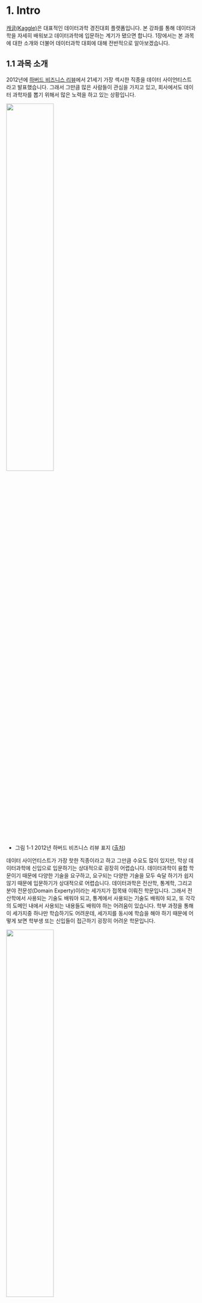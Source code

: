 # 1. Intro
[캐글(Kaggle)](https://www.kaggle.com/)은 대표적인 데이터과학 경진대회 플랫폼입니다. 본 강좌를 통해 데이터과학을 자세히 배워보고 데이터과학에 입문하는 계기가 됐으면 합니다. 1장에서는 본 과목에 대한 소개와 더불어 데이터과학 대회에 대해 전반적으로 알아보겠습니다. 

## 1.1 과목 소개
2012년에 [하버드 비즈니스 리뷰](https://hbr.org/2012/10/data-scientist-the-sexiest-job-of-the-21st-century)에서 21세기 가장 섹시한 직종을 데이터 사이언티스트라고 발표했습니다. 그래서 그만큼 많은 사람들이 관심을 가지고 있고, 회사에서도 데이터 과학자를 뽑기 위해서 많은 노력을 하고 있는 상황입니다.

<img src="https://github.com/kaggler-tv/dku-kaggle-class/blob/master/course-website/imgs/ch01-img01.JPG?raw=true" width="50%" height="50%" />

- 그림 1-1 2012년 하버드 비즈니스 리뷰 표지 ([출처](https://docs.google.com/presentation/d/1JY3LBjrSNqaQqJTe1FkR0Q7s_4viji7z11CepfLWFNw/edit))

데이터 사이언티스트가 가장 핫한 직종이라고 하고 그만큼 수요도 많이 있지만, 막상 데이터과학에 신입으로 입문하기는 상대적으로 굉장히 어렵습니다. 데이터과학이 융합 학문이기 때문에 다양한 기술을 요구하고, 요구되는 다양한 기술을 모두 숙달 하기가 쉽지 않기 때문에 입문하기가 상대적으로 어렵습니다. 데이터과학은 전산학, 통계학, 그리고 분야 전문성(Domain Experty)이라는 세가지가 접목돼 이뤄진 학문입니다. 그래서 전산학에서 사용되는 기술도 배워야 되고, 통계에서 사용되는 기술도 배워야 되고, 또 각각의 도메인 내에서 사용되는 내용들도 배워야 하는 어려움이 있습니다. 학부 과정을 통해 이 세가지중 하나만 학습하기도 어려운데, 세가지를 동시에 학습을 해야 하기 때문에 어떻게 보면 학부생 또는 신입들이 접근하기 굉장히 어려운 학문입니다.  

<img src="https://github.com/kaggler-tv/dku-kaggle-class/blob/master/course-website/imgs/ch01-img02.JPG?raw=true" width="50%" height="50%" />

- 그림 1-2 데이터 사이언티스트 벤 다이어그램 ([출처](https://docs.google.com/presentation/d/1JY3LBjrSNqaQqJTe1FkR0Q7s_4viji7z11CepfLWFNw/edit))

그럼에도 불구하고 데이터과학에 관심이 있어서 접근하고자 한다면, 캐글과 같은 데이터과학 대회를 통해 접근하는것이 가장 효율적이라고 생각합니다. 그래서 본 강좌에서는 데이터과학에 필요한 각종 알고리즘과 분석 기법 그리고 소프트웨어에 대해서 학습할 예정이며, 학습한 내용을 대회에 직접 적용해 보는 시간을 갖겠습니다. 이렇게 대회에 직접 적용을 해봄으로써 데이터과학에 입문 하실 수 있는 기초를 마련해 드리고자 합니다. 

본 강좌에서는 머신러닝 알고리즘에 대한 상세한 이론적인 개념과 프로그래밍 입문 내용은 다루지 않을 예정입니다. 

## 1.2 데이터과학 대회 
1.2절에서는 데이터과학 대회 전반에 대해 소개드리도록 하겠습니다. 대회 참여를 권하는 이유, 왜 지금이 참여하기 적절한 시기인지, 데이터과학 대회 사례, 데이터과학 대회의 역사, 그리고 대회 형식에 대해 알아보겠습니다.

### 1.2.1 왜 참여하는가?
데이터과학 대회 참여를 권하는 이유는 4가지가 있습니다. 첫번째는 **재미**있기 때문입니다. 많은 분들께서 게임 또는 스포츠를 직접 하거나 관람하는 것을 좋아하실 겁니다. 게임이나 스포츠를 즐겨하는 이유는 다른 사람들과 경쟁하는게 재미있기 때문일 것입니다. 또는 해당 게임 내에서 본인의 실력이 향상되는것 자체가 즐겁기 때문일 것입니다. 그런 것과 마찬가지로 데이터과학 대회에 참여함으로써 다른 사람들과 경쟁도 하고 협동도 할 수 있으며, 동시에 본인의 실력이 향상되는 것도 경험할 수가 있습니다. 가장 매력적인 부분은 본인의 실력이 향상 됐을때 본인의 경력과 진로에 직접적인 도움이 된다는 것입니다. 게임에서 본인 실력 향상은 본인의 경력과 진로에 직접적인 도움이 되지 않을 수 있지만, 데이터과학 대회에서는 본인의 성적이 올라갈 수록 본인 경력에 직접적인 도움이 됩니다. 데이터과학 대회에 참여하면 재미도 있고 경력에 도움도 되는 1석 2조의 효과가 있어 대회 참여를 권합니다. 

두번째 이유는 **배움**을 위해서 참여를 권장드립니다. 1.1절에서 언급한 것처럼 데이터과학은 여러 학문이 융합된 학문이다 보니 배워야 할게 너무 많아 전문성을 가지기가 상당히 어렵습니다. 데이터과학 대회에 참가를 한다면 정말 다양한 데이터와 데이터과학 문제들을 직접 접하면서 배울 수 있는 아주 좋은 기회를 제공해 줍니다. 또한 어떤 데이터에는 어떤 알고리즘을 적용해야 하는 것을 학교 수업을 통해서 배우기가 쉽지 않은데, 여러 대회에 참가를 해보면 그것이 직접 몸으로 체감이 되고 다른 사용자들이 공유하는 코드를 통해서 데이터와 알고리즘의 적합성에 대해 쉽게 배울 수 있는 기회가 제공됩니다. 또한 데이터과학에서는 알고리즘만 중요한 게 아니라 데이터를 어떤식으로 처리하고 분석하고 마지막으로 알고리즘을 적용하는 전반적인 접근 방식이 중요합니다. 이러한 접근 방식에 대해서 가르쳐 줄 수 있는 환경이 그렇게 많지가 않습니다. 회사에 가도 전반적인 접근 방식은 직접 일을 하면서 배울 수 있는 것이라서 수업에서 배우기가 쉽지 않습니다. 하지만 데이터과학 대회에 참가를 하면 정말 다양한 접근 방식을 비교적 짧은 기간 내 많이 배울 수 있습니다. 그러므로 데이터과학 이라는 복잡한 학문을 배우기에 가장 적합한 환경을 제공해 주는것이 데이터과학 대회라고 볼 수 있습니다.

세번째 이유는 전 세계의 데이터 과학자들과 **교류** 할 수 있는 계기가 될 수 있기 때문에 참여를 권장드립니다. 그림 1-3에서 가장 우측에는 남미 출신으로 캐글에서 가장 좋은 성적을 거둔 [Gilberto Titericz](https://www.kaggle.com/titericz)라는 데이터 과학자이고, 우측에서 두번째는 인도 출신으로 캐글에서 가장 높은 랭크에 올라간 [Abhishek Thakur](https://www.kaggle.com/abhishek)라는 데이터 과학자이고, 마지막으로 좌측에서 두번째는 그리스 출신으로 유럽에서 가장 높은 랭크에 있는 [Marios Michailidis](https://www.kaggle.com/kazanova)라는 데이터 과학자입니다. 이처럼 전 세계에 있는 뛰어난 데이터 과학자들과 이제 친분을 쌓고 교류를 할 수 있는 기회가 될 수 있습니다. 

<img src="https://github.com/kaggler-tv/dku-kaggle-class/blob/master/course-website/imgs/ch01-img03.JPG?raw=true" width="50%" height="50%" />

- 그림 1-3 전 세계의 데이터 과학자들 ([출처](https://docs.google.com/presentation/d/1JY3LBjrSNqaQqJTe1FkR0Q7s_4viji7z11CepfLWFNw/edit))


마지막으로 대회 참여가 궁긍적으로 본인의 **경력 개발**에 큰 도움을 주기 때문에 권장드립니다. 회사에 입사를 하거나 이직을 할 시에 본인의 출신 학교 또는 과거에 다닌 직장보다, 대회에서 우승을 하거나 좋은 성적을 거둔 기록이 더 도움이 될 수 있습니다. 그렇기 때문에 나중에 데이터 과학자로 취직을 희망하시는 분들께서는 경력 개발을 위해 데이터 과학 대회에 참여 하시는 것을 적극 추천드립니다.

### 1.2.2 왜 참여하기 적절한 시기인가?
데이터과학 대회에 참여를 권하는 다른 이유 중 하나는 지금이 바로 대회에 참가하기 가장 좋은 시기이기 때문입니다. 불과 10년 전만 해도 머신러닝 백그라운드가 없는 일반인이 데이터과학 대회에 참가를 해서 데이터과학에 입문 한다는게 굉장히 어려웠습니다. 그런데 지금은 상황이 많이 달라져서 머신러닝 또는 통계학적인 백그라운드가 없다고 하더라도 데이터과학 대회를 통해 데이터 과학에 입문하기 굉장히 좋은 상황이 됐습니다. 적절한 시기가 온 것에는 6가지 이유가 있습니다. 

첫번째로 각종 다양한 **데이터셋이 많이 공개**돼 있습니다. 예를 들어 예전에는 의료 데이터 분석하는 것을 배우고 싶을 때, 의료 데이터를 구하는게 쉽지 않았습니다. 병원에 취직을 하거나 의료 회사에 취직을 해야만 의료 데이터에 접근할 수가 있었는데, 지금은 손쉽게 데이터 대회 플랫폼에 가서 검색만 하면 각종 의료 데이터에 접근할 수가 있습니다. 

<img src="https://github.com/kaggler-tv/dku-kaggle-class/blob/master/course-website/imgs/ch01-img04.JPG?raw=true" width="50%" height="50%" />

- 그림 1-4 공개된 데이터셋 ([출처](https://docs.google.com/presentation/d/1JY3LBjrSNqaQqJTe1FkR0Q7s_4viji7z11CepfLWFNw/edit))

두번째는 **최신 연구결과에 대한 정보에 누구든 접근**할 수 있기 때문입니다. 예전에는 데이터과학의 최신 내용을 배우기 위해 해당 학회에 참가를 해서 다른 과학자들이 발표하는 내용을 접해야 최신 연구들에 대해 배우고 적용할 수 있었습니다. 지금은 각종 학회에 논문을 제출하기 전에 [arxiv.org](https://arxiv.org/)라고 하는 온라인 사이트에 먼저 논문을 공개한 후 학회에 제출하는 식으로 트렌드가 바꼈습니다. 그래서 이제 최신 논문들을 온라인 인터넷 상에서 누구나 무료로 최신 논문들을 볼 수 있게 됐습니다. 그래서 데이터과학에 입문하기 굉장히 좋은 시기입니다. 

<img src="https://github.com/kaggler-tv/dku-kaggle-class/blob/master/course-website/imgs/ch01-img05.JPG?raw=true" width="50%" height="50%" />

- 그림 1-5 arxiv.org에 공개된 논문 ([출처](https://docs.google.com/presentation/d/1JY3LBjrSNqaQqJTe1FkR0Q7s_4viji7z11CepfLWFNw/edit))


세번째로는 **오픈 소스 코드**가 다 공개돼 있기 때문입니다. 예전에는 최신 연구 결과가 논문으로 나왔다 하더라도 논문에 나온 연구 결과를 직접 코드로 모두 구현했어야 했습니다. 요즘은 논문을 구현한 코드를 저자가 오픈 소스로 [Github](https://github.com/)에 공개하는게 트렌드입니다. 그래서 머신러닝 분야의 가장 최신 연구 결과들은 해당 코드를 Github에 가면 얼마든지 다운로드해서 실행해볼 수 있습니다. 연구 결과도 무료로 접근할 수 있고, 그것에 대한 코드도 무료로 다운로드 받을 수 있는 상황입니다. 

<img src="https://github.com/kaggler-tv/dku-kaggle-class/blob/master/course-website/imgs/ch01-img06.JPG?raw=true" width="50%" height="50%" />

- 그림 1-6 Github에 공개된 소스코드 ([출처](https://docs.google.com/presentation/d/1JY3LBjrSNqaQqJTe1FkR0Q7s_4viji7z11CepfLWFNw/edit))

네번째로는 **오픈 소스 소프트웨어**가 일반화됐기 때문입니다. 예전에는 데이터과학 대회에 참가하는 사람들이 자기가 사용할 알고리즘을 직접 구현해서 참가해야 했습니다. 그래서 대회에서 수상하는 사람들은 최신 알고리즘을 잘 구현할 수 있는 사람들이 였습니다. 요즘은 가장 최신 알고리즘들이 오픈 소스로 공개돼 있습니다. 그래서 Tensorflow, PyTorch, scikit-learn, xgboost, 그리고 lightgbm 이런 것들이 전부 오픈 소스 소프트웨어로 누구나 인터넷에서 다운로드 받아 자신의 컴퓨터에 설치를 할 수 있습니다. 그래서 해당 알고리즘을 데이터셋에 적용해서 누구나 괜찮은 성능의 모델을 구축해볼 수 있는 소프트웨어들이 다 공개돼 있습니다. 

<img src="https://github.com/kaggler-tv/dku-kaggle-class/blob/master/course-website/imgs/ch01-img07.JPG?raw=true" width="50%" height="50%" />

- 그림 1-7 각종 오픈소스 라이브러리 ([출처](https://docs.google.com/presentation/d/1JY3LBjrSNqaQqJTe1FkR0Q7s_4viji7z11CepfLWFNw/edit))

다섯번째로는 일반인이 접근할 수 있는 **하드웨어 가격이 굉장히 떨어졌고 성능이 좋아졌습니다**. 예전에는 슈퍼컴퓨터 또는 굉장히 성능이 좋은 서버를 가지고 있는 대학 아니면 구글, 페이스북과 같은 유수 회사에 일하는 사람들만 큰 모델들과 최신 모델들을 돌릴 수 있었습니다. 요즘은 100만원 정도, 또는 50만원에서 60만원 정도의 Nvidia GPU 그래픽 카드를 설치하면 웬만한 최신 연구 결과 성과를 내는 알고리즘 및 소프트웨어들을 직접 실행시켜볼 수 있습니다. 그래서 컴퓨터를 자신이 조립해서 유수 대기업 또는 대학 연구소와 경쟁 해보는게 가능해졌습니다.

<img src="https://github.com/kaggler-tv/dku-kaggle-class/blob/master/course-website/imgs/ch01-img08.JPG?raw=true" width="50%" height="50%" />

- 그림 1-8 저렴하면서도 성능이 좋은 하드웨어 ([출처](https://docs.google.com/presentation/d/1JY3LBjrSNqaQqJTe1FkR0Q7s_4viji7z11CepfLWFNw/edit))

마지막으로는 **클라우드 플랫폼**의 등장입니다. 클라우드 플랫폼 덕분에 100만원 정도의 컴퓨터를 조립할 예산이 없어도 대기업과 경쟁할 수 있는 시대가 왔습니다. Amazon AWS, Microsoft Azure, Google Cloud Platform과 같은 클라우드 플랫폼을 활용해 사용한 시간만큼 시간당 1만원, 2만원씩 내면서 최상의 하드웨어를 얼마든지 빌려 사용할 수 있습니다. 실제로 어떤 알고리즘 대회에서 구글과 경쟁해서 구글을 이긴 팀이 있었는데, 해당 팀은 자체 하드웨어를 쓴게 아니라 Amazon AWS에서 4만원 정도를 지불해 서버를 빌려서 구글을 경쟁에서 이겼습니다. 즉, 누구나 구글이나 페이스북 같은 대기업 또는 MIT, 스탠포드와 같은 우수 대학 연구소와 경쟁 할 수 있는 시기가 왔습니다. 그래서 꼭 대기업만 데이터과학 대회에서 좋은 성능을 내고 수상할 수 있는 시기가 아니라 일반인들도 오픈 데이터 오픈 소스 소프트웨어, 클라우드 플랫폼을 잘 활용하기만 한다면 대기업 못지 않은 성과를 낼 수 있는 시대입니다. 

<img src="https://github.com/kaggler-tv/dku-kaggle-class/blob/master/course-website/imgs/ch01-img09.JPG?raw=true" width="50%" height="50%" />

- 그림 1-9 주요 클라우드 플랫폼 ([출처](https://docs.google.com/presentation/d/1JY3LBjrSNqaQqJTe1FkR0Q7s_4viji7z11CepfLWFNw/edit))

그래서 지금이 데이터과학에 입문하기 가장 좋은 시기고, 데이터과학 대회에 참여하기 가장 좋은 시기라고 볼 수 있습니다. 여러분도 이번 기회에 데이터과학 대회에 모두 입문해 보시길 바랍니다.

### 1.2.3 데이터과학 대회 사례
오픈소스 및 공개된 최신 연구결과를 활용한 여러 데이터과학 대회 사례를 이번 절에서 확인해보겠습니다. 첫번째 사례는 마이크로소프트의 Imagine Cup입니다. 2018년도 Imagine Cup에서 우승한 팀이 스마트 팔(Smart Arm)이라는 제품을 개발해서 우승을 했습니다. 해당 제품은 머신러닝과 클라우드 플랫폼, 3d 프린터 등의 기술을 융합해서 구축한 솔루션입니다. 해당 제품은 3d 프린터로 만든 의수라고 볼 수 있는데, 의수 가운데에 카메라가 있어 어떤 물건을 집을 때 어느 정도의 힘을 사용해야 하는지를 머신 러닝 알고리즘으로 계산하고, 계산한 힘을 가해서 물건을 집어 줍니다. 

<img src="https://github.com/kaggler-tv/dku-kaggle-class/blob/master/course-website/imgs/ch01-img10.JPG?raw=true" width="50%" height="50%" />

- 그림 1-10 Microsoft Imagine Cup ([출처](https://docs.google.com/presentation/d/1JY3LBjrSNqaQqJTe1FkR0Q7s_4viji7z11CepfLWFNw/edit))


두번째 사례는 [안과 질환을 예측하는 어플리케이션(Eyeagnosis)](https://www.sciencealert.com/this-teenage-girl-invented-a-brilliant-ai-based-app-that-can-quickly-diagnose-eye-disease) 입니다. 그림 1-11에 있는 고등학생은 스탠포드에서 나온 논문을 온라인으로 접하고, 인공지능 모델을 이용해서 안과 질환을 예측하는 논문을 보게 됐습니다. 그래서 논문에 나온 기술을 활용한 안과 질환을 진단하는 아이폰 앱을 개발하게 됐습니다. 또한 진단을 위해선 눈에 강한 빛을 쏴줘야 하는데, 3d 프린터를 활용한 돋보기를 구축해서, 아이폰의 플래쉬를 더 강하게 만들어 눈에 쏘고, 아이폰 카마라를 활용해 이미지를 찍어 진단을 하는 방식을 구축했습니다. 이 사례에서도 3d 프린터와 아이폰 앱과 더불어 공개된 논문과 오픈소스인 텐서플로우를 활용해 혁신적인 솔루션을 고등학생이 개발할 수 있었습니다. 

<img src="https://github.com/kaggler-tv/dku-kaggle-class/blob/master/course-website/imgs/ch01-img11.JPG?raw=true" width="50%" height="50%" />

- 그림 1-11 Eyeagnosis을 개발한 학생 ([출처](https://docs.google.com/presentation/d/1JY3LBjrSNqaQqJTe1FkR0Q7s_4viji7z11CepfLWFNw/edit))

세번째 사례는 클라우드 플랫폼을 활용해 4명의 소규모 집단이 구글을 이긴 사례입니다. ([참고1](https://www.theverge.com/2018/5/7/17316010/fast-ai-speed-test-stanford-dawnbench-google-intel), [참고2](https://www.fast.ai/2018/08/10/fastai-diu-imagenet/)) 해당 대회는 약 130만개의 이미지를 1000개의 종류로 분류하는 대회였는데, 가장 빠르게 특정 성능을 웃도는 모델을 만드는 것이 목표였습니다.  그래서 구글이 자체 서버를 활용해 30분만에 해당 과업을 달성했습니다. 이런 구글 팀을 4명으로 구성된 소규모 팀이 AWS에서 40불 정도의 GPU 자원을 활용해 알고리즘을 학습해서 18분만에 특정 성능을 웃도는 과업을 달성해서 구글을 이겼습니다. 구글이 학습한 시간의 60% 밖에 안되는 시간내에 알고리즘을 학습 시킨 것입니다. 

<img src="https://github.com/kaggler-tv/dku-kaggle-class/blob/master/course-website/imgs/ch01-img12.JPG?raw=true" width="50%" height="50%" />

- 그림 1-12 구글을 이긴 소규모 집단에 대한 기사 ([출처](https://docs.google.com/presentation/d/1JY3LBjrSNqaQqJTe1FkR0Q7s_4viji7z11CepfLWFNw/edit))

마지막 사례는 [Mikel Bober-Irizar](https://www.kaggle.com/anokas) 학생입니다. 해당 학생은 14살에 컴퓨터를 조립하던 아르바이트를 했습니다. 고등학교 때 비디오카드를 포함한 컴퓨터를 조립해주고 했는데, 자신한테 컴퓨터를 주문하는 사람들이 보니까 캐글이라는 머신러닝 대회에 참가 하는 것을 알게 됐습니다. 그래서 자기도 자연스레 관심을 갖게 되어 대회 참가를 시작하게 됐습니다. 그 당시 Mikel은 통계 및 머신러닝에 대한 배경이 전혀 없었습니다. 하지만 캐글 대회에 참여한지 3년 만에 플랫폼에서 가장 높은 등급인 컴피티션 그랜드마스터를 달성했습니다. 또한 구글에서 주최한 [Google Landmark Retrieval Challenge](https://www.kaggle.com/c/landmark-retrieval-challenge/leaderboard)에서도 1등을 해서 CVPR 학회에 초대를 받아 하와이에서 본인의 솔루션을 공개하고, 이런 업적들을 인정 받아 대학도 옥스포드에 있는 대학에도 입학 허가를 받았습니다.

<img src="https://github.com/kaggler-tv/dku-kaggle-class/blob/master/course-website/imgs/ch01-img13.JPG?raw=true" />

- 그림 1-13 Mikel Bober-Irizar 캐글 프로필 ([출처](https://docs.google.com/presentation/d/1JY3LBjrSNqaQqJTe1FkR0Q7s_4viji7z11CepfLWFNw/edit))

결론적으로, 대학생이 혁신적인 제품을 만들기도 하고, 고등학생이 뛰어난 의료 솔루션을 개발하기도 하고, 대기업이 아니더라도 구글보다 뛰어난 솔루션을 개발 할 수도 있는 시대가 현재 도래했다고 볼 수 있습니다. 공개된 자원들을 어떻게 활용하느냐에 따라서 이처럼 의미있는 일들을 누구나 할 수 있습니다. 

### 1.2.4 데이터과학 대회 역사
1.2.4절에서는 데이터과학 대회의 역사에 대해 소개해보겠습니다. 1997년에 지금과 같은 데이터과학 대회가 처음으로 개최됐는데, 그 당시에는 데이터과학 쪽의 가장 유명한 국제학회인 kdd에서 매년 여는 정규 대회로 시작됐습니다. 데이터과학 대회가 많이 알려지게 된 계기는 2006년에서 2009년 사이에 있었던 Netflix Grand Prize 라는 대회 때문이였습니다. 2006년에 있던 넷플릭스 대회는 그 당시 정말 파격적이었던 12억원 정도의 상금을 가지고 개최가 됐습니다. 그 당시 목표가 Netflix의 추천 알고리즘의 성능을 10% 이상 향상시킨 팀에게 백만달러 상금을 지급하는 목표를 가지고 개최된 대회였습니다. 무려 5만 팀이 넘는 팀이 참가를 하였고 3년 동안 추천 시스템 분야에 많은 기여를 한 대회로 아직도 회자되고 있습니다. 이 대회를 통해 정말 많은 사람들이 대회에 참가를 하기도 했고, 일반인에게 많이 알려지게 된 계기가 되었습니다. 그래서 2009년에 대회 종료 후 상금이 수여되고 바로 그 이듬해에 [캐글](https://www.kaggle.com/)이 시작됐습니다. 캐글은 현재 전 세계에서 가장 큰 데이터가 과학 플랫폼이며 전 세계의 500만명이 넘는 사람들이 캐글 플랫폼에서 대회를 참가하고 있습니다.

<img src="https://github.com/kaggler-tv/dku-kaggle-class/blob/master/course-website/imgs/ch01-img14.JPG?raw=true"  />

- 그림 1-14 데이터과학 경진대회 역사 ([출처](https://docs.google.com/presentation/d/1JY3LBjrSNqaQqJTe1FkR0Q7s_4viji7z11CepfLWFNw/edit))

한국에서는 2018년 8월에 시작된 [데이콘](https://dacon.io/)이 가장 큰 플랫폼 입니다. 많은 한국 데이터 경진대회가 데이콘 플랫폼에서 현재 개최되고 있습니다. 캐글은 말씀 드린 것처럼 500만명이 넘는 회원을 보유하고 있고, 현재까지 2,000개 이상의 대회가 개최 되었고, 지금까지 지불한 총 상금 액수는 1,200만 달러가 넘어갑니다. 큰 규모의 대회는 백만 달러가 넘어가는 대회도 있었고, 보통은 3만 달러에서 5만 달러 사이의 상금을 걸고 대회가 개최됩니다. 

그림 1-15는 2010년부터 현재까지 일어난 각종 대회를 나타낸 차트입니다. y축은 참가 팀의 개수를 보여주고, 원의 크기는 총 상금의 크기를 보여주고 있습니다. 2010년부터 지금까지 대회 개수도 늘어나고 참가 팀수도 늘어나고, 상금 액수도 전반적으로 증가하고 있는 것을 확인할 수 있습니다. 

<img src="https://github.com/kaggler-tv/dku-kaggle-class/blob/master/course-website/imgs/ch01-img15.JPG?raw=true"  />

- 그림 1-15 캐글에서 개최한 대회 정보 ([출처](https://docs.google.com/presentation/d/1JY3LBjrSNqaQqJTe1FkR0Q7s_4viji7z11CepfLWFNw/edit))

그림 1-16는 다소 오래 전에 공개된 통계 자료입니다. 전 세계적으로 캐글 탑 랭커들의 분포를 정리한 차트입니다. 미국이 압도적으로 많고 그 다음에 러시아, 인도, 중국, 프랑스, 독일순이며 일본도 많은 랭커를 보유하고 있습니다. 한국은 지금은 이 숫자보다 훨씬 많은 랭커분들이 계십니다. 이 자료는 1, 2년된 정도된 자료이며, 그 당시에는 한국 랭커분들이 몇 분 안계셨습니다. 

<img src="https://github.com/kaggler-tv/dku-kaggle-class/blob/master/course-website/imgs/ch01-img16.JPG?raw=true"  />

- 그림 1-16 국가별 캐글 탑 랭커 분포 ([출처](https://docs.google.com/presentation/d/1JY3LBjrSNqaQqJTe1FkR0Q7s_4viji7z11CepfLWFNw/edit))

한국에서 대표적인 데이터과학 대회 플랫폼인 데이콘은 현재까지 18,000팀이 이상이 참가했고,  30개가 넘는 대회가 개최가 되었습니다. 그리고 1억 5천만원 이상의 상금이 현재까지 지급 됐습니다. 현재도 여러 대회가 개최중입니다. 

### 1.2.5 데이터과학 대회 - 형식
이번 절에서는 데이터과학 대회의 형식을 살펴보겠습니다. 일반적으로 대회 기간에는 학습 데이터 세트의 feature와 label 값이 제공되며, 시험 데이터 세트는 feature만 제공되고 label은 제공 되지 않습니다. 그래서 대회기간에는 시험 데이터 세트에 대한 label을 예측을 해서 제출해야 합니다. 예측 값을 제출하면 공개 리더보드에는 시험 데이터 세트의 일부에 대한 정답을 가지고 성적을 공개합니다. 대회가 끝나면 시험 데이터 세트의 나머지 데이터를 가지고 점수를 매겨서 해당 점수로 최종 순위를 결정합니다. 그래서 대회 중에 자신의 팀이 상위에 랭크가 돼있더라도 실제 최종 순위는 변경될 수 있습니다. 그러므로 대회 기간 동안에 눈에 보이지 않는 비공개 리더보드에 최적화된 솔루션을 제출하는것이 대회의 목표라고 볼 수 있습니다. 

<img src="https://github.com/kaggler-tv/dku-kaggle-class/blob/master/course-website/imgs/ch01-img17.JPG?raw=true"  />

- 그림 1-17 데이터과학 대회 출제 형식 ([출처](https://docs.google.com/presentation/d/1JY3LBjrSNqaQqJTe1FkR0Q7s_4viji7z11CepfLWFNw/edit))


## 1.3 참고자료

이상으로 대회에 대한 소개를 마무리하고, 본 강의와 함께 참고자료로 사용하면 좋은 자료들에 대해 소개드리겠습니다.

### 1.3.1 책
첫번째로 파이썬 라이브러리를 활용한 데이터분석 책입니다. 본 강의에서는 파이썬을 활용해 데이터 분석을 진행할 텐데, 이 때 필수적으로 필요한 라이브러리가 Pandas입니다. 파이썬 라이브러리를 활용한 데이터분석 책에선 Pandas 활용법을 소개하고 있습니다. 두번째 참고자료는 핸즈온 머신러닝 2판입니다. 해당 책에선 파이썬으로 머신러닝 알고리즘을 어떤 식으로 사용할 수 있는지, 그리고 각종 오픈소스 머신러닝 라이브러리에 대해 소개를 해주고 있는 책입니다. 세번째 책은 Approaching (Almost) Any Machine Learning Problem 책인데, 한글 번역본의 제목은 [머신러닝 마스터 클래스](http://www.yes24.com/Product/Goods/97559803)입니다. 이 책의 저자가 바로 1.2.1절에서 소개했던 인도에서 캐글 랭크가 가장 높은  [Abhishek Thakur](https://www.kaggle.com/abhishek)입니다. Abhishek은 대회 성적 뿐만 아니라 각종 자료를 잘 만들기로도 유명한 그랜드마스터 입니다. 그래서 이 책에는 실전에서 활용할 수 있는 굉장히 다양한 코드와 분석 기법 및 머신러닝 기법에 대해 소개하고 있기 때문에 참고하시면 좋은 자료가 될 수 있겠습니다. 

<img src="https://github.com/kaggler-tv/dku-kaggle-class/blob/master/course-website/imgs/ch01-img18.JPG?raw=true"  />

- 그림 1-18 강의와 함께 보면 좋은 참고문헌 ([출처](https://docs.google.com/presentation/d/1JY3LBjrSNqaQqJTe1FkR0Q7s_4viji7z11CepfLWFNw/edit))

정리하자면, Pandas 라이브러리에 대해 더 알아보고자 하시면 파이썬 라이브러리를 활용한 데이터 분석 책을, 머신러닝 라이브러리를 배우고자 하시면 핸즈온 머신러닝 2판을, 그리고 대회기법을 확인하고자 하시면 Approaching (Almost) Any Machine Learning 책을 참고하시면 도움 되겠습니다. 

### 1.3.2 온라인
그 외에도 온라인에도 여러가지 자료가 있습니다. 캐글 웹사이트에 있는 [Kaggle Courses](https://www.kaggle.com/learn/overview)에 데이터과학 입문을 위한 여러 자료들이 있습니다. 또한 페이스북에 캐글 코리아라는 페이스북 그룹이 있습니다. 해당 그룹은 각종 대회에 대한 소식이나 자신이 배운 내용에 대해 활발하게 공유하는 그룹입니다. 또한 유튜브에 한국 캐글러로 유명하신 이유한 박사님의 채널에 많은 자료들이 공유가 돼있습니다. 여러 대회에 대한 팁과 강좌가 공유돼 있으니 확인하시면 도움 되겠습니다.

<img src="https://github.com/kaggler-tv/dku-kaggle-class/blob/master/course-website/imgs/ch01-img19.JPG?raw=true"  />

- 그림 1-19 온라인에 공개된 각종 자료 ([출처](https://docs.google.com/presentation/d/1JY3LBjrSNqaQqJTe1FkR0Q7s_4viji7z11CepfLWFNw/edit))